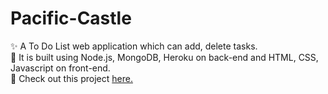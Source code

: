 # Pacific-Castle

:sparkles: A To Do List web application which can add, delete tasks.   
:art: It is built using Node.js, MongoDB, Heroku on back-end and HTML, CSS, Javascript on front-end.    
:tada: Check out this project [here.](https://pacific-castle-09028.herokuapp.com/)      
